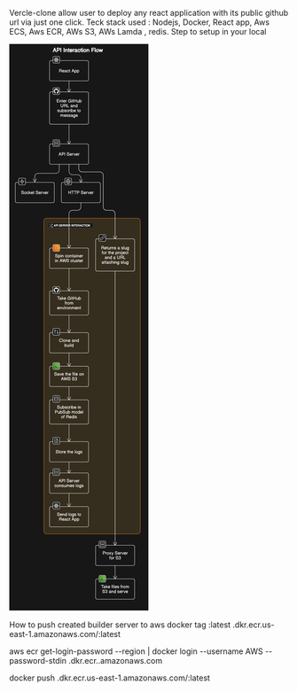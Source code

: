 Vercle-clone allow user to deploy any react application with its public github url via just one click.
Teck stack used : Nodejs, Docker, React app, Aws ECS, Aws ECR, AWs S3, AWs Lamda , redis.
Step to setup in your local



![Example Image](diagram-export-4-7-2024-12_37_53-PM.png)


How to push created builder server to aws
docker tag <imagename>:latest <account-id>.dkr.ecr.us-east-1.amazonaws.com/<imagename>:latest

aws ecr get-login-password --region <region> | docker login --username AWS --password-stdin <account-id>.dkr.ecr.<region>.amazonaws.com

docker push <account-id>.dkr.ecr.us-east-1.amazonaws.com/<imagename>:latest
